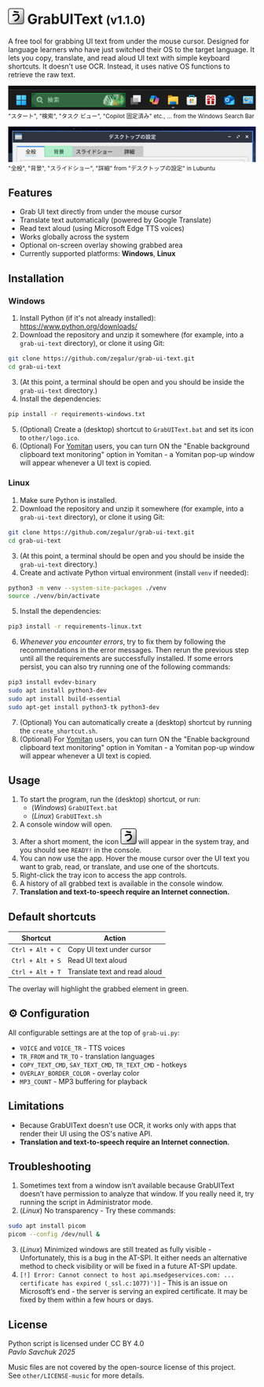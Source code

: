 # ![(icon)](other/icon.svg) GrabUIText <small>(v1.1.0)</small>

A free tool for grabbing UI text from under the mouse cursor.
Designed for language learners who have just switched their OS to the target language.
It lets you copy, translate, and read aloud UI text with simple keyboard shortcuts. It doesn't use OCR. Instead, it uses native OS functions to retrieve the raw text.

![(Windows search bar example)](other/search-bar-example.png)<br>
<small>"スタート", "検索", "タスク ビュー", "Copilot 固定済み" etc., ... from the Windows Search Bar</small>

![(Linux example)](other/linux-example.png)<br>
<small>"全般", "背景", "スライドショー", "詳細" from "デスクトップの設定" in Lubuntu</small>

## Features

- Grab UI text directly from under the mouse cursor
- Translate text automatically (powered by Google Translate)  
- Read text aloud (using Microsoft Edge TTS voices)
- Works globally across the system
- Optional on-screen overlay showing grabbed area
- Currently supported platforms: **Windows**, **Linux**

## Installation

### Windows

1. Install Python (if it's not already installed): https://www.python.org/downloads/
2. Download the repository and unzip it somewhere (for example, into a `grab-ui-text` directory), or clone it using Git:
```bash
git clone https://github.com/zegalur/grab-ui-text.git
cd grab-ui-text
```
3. (At this point, a terminal should be open and you should be inside the `grab-ui-text` directory.)
4. Install the dependencies:
```bash
pip install -r requirements-windows.txt
```
5. (Optional) Create a (desktop) shortcut to `GrabUIText.bat` and set its icon to `other/logo.ico`.
6. (Optional) For [Yomitan](https://yomitan.wiki/) users, you can turn ON the "Enable background clipboard text monitoring" option in Yomitan - a Yomitan pop-up window will appear whenever a UI text is copied.

### Linux

1. Make sure Python is installed.
2. Download the repository and unzip it somewhere (for example, into a `grab-ui-text` directory), or clone it using Git:
```bash
git clone https://github.com/zegalur/grab-ui-text.git
cd grab-ui-text
```
3. (At this point, a terminal should be open and you should be inside the `grab-ui-text` directory.)
4. Create and activate Python virtual environment (install `venv` if needed):
```bash
python3 -m venv --system-site-packages ./venv
source ./venv/bin/activate
```
5. Install the dependencies:
```bash
pip3 install -r requirements-linux.txt
```
6. *Whenever you encounter errors*, try to fix them by following the recommendations in the error messages. Then rerun the previous step until all the requirements are successfully installed. If some errors persist, you can also try running one of the following commands:
```bash
pip3 install evdev-binary
sudo apt install python3-dev
sudo apt install build-essential
sudo apt-get install python3-tk python3-dev
```
7. (Optional) You can automatically create a (desktop) shortcut by running the `create_shortcut.sh`.
8. (Optional) For [Yomitan](https://yomitan.wiki/) users, you can turn ON the "Enable background clipboard text monitoring" option in Yomitan - a Yomitan pop-up window will appear whenever a UI text is copied.

## Usage

1. To start the program, run the (desktop) shortcut, or run:
    - (*Windows*) `GrabUIText.bat`
    - (*Linux*) `GrabUIText.sh`
2. A console window will open. 
3. After a short moment, the icon ![(icon)](other/icon.svg) will appear in the system tray, and you should see `READY!` in the console.
4. You can now use the app. Hover the mouse cursor over the UI text you want to grab, read, or translate, and use one of the shortcuts.
5. Right-click the tray icon to access the app controls.
6. A history of all grabbed text is available in the console window.
7. **Translation and text-to-speech require an Internet connection.**

## Default shortcuts

| Shortcut             | Action                        |
|----------------------|-------------------------------|
| `Ctrl + Alt + C`     | Copy UI text under cursor     |
| `Ctrl + Alt + S`     | Read UI text aloud            |
| `Ctrl + Alt + T`     | Translate text and read aloud |

The overlay will highlight the grabbed element in green.

## ⚙️ Configuration

All configurable settings are at the top of `grab-ui.py`:

- `VOICE` and `VOICE_TR` - TTS voices  
- `TR_FROM` and `TR_TO` - translation languages  
- `COPY_TEXT_CMD`, `SAY_TEXT_CMD`, `TR_TEXT_CMD` - hotkeys  
- `OVERLAY_BORDER_COLOR` - overlay color  
- `MP3_COUNT` - MP3 buffering for playback

## Limitations

- Because GrabUIText doesn't use OCR, it works only with apps that render their UI using the OS's native API. 
- **Translation and text-to-speech require an Internet connection.**

## Troubleshooting

1. Sometimes text from a window isn’t available because GrabUIText doesn’t have permission to analyze that window. If you really need it, try running the script in Administrator mode.
2. (*Linux*) No transparency - Try these commands:
```bash
sudo apt install picom
picom --config /dev/null &
```
3. (*Linux*) Minimized windows are still treated as fully visible - Unfortunately, this is a bug in the AT-SPI. It either needs an alternative method to check visibility or will be fixed in a future AT-SPI update.
4. `[!] Error: Cannot connect to host api.msedgeservices.com: ... certificate has expired (_ssl.c:1077)')]` - This is an issue on Microsoft’s end - the server is serving an expired certificate. It may be fixed by them within a few hours or days.

## License

Python script is licensed under CC BY 4.0<br>
*Pavlo Savchuk 2025*

Music files are not covered by the open-source license of this project.<br>
See `other/LICENSE-music` for more details.
